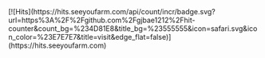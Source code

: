 <div>
  [![Hits](https://hits.seeyoufarm.com/api/count/incr/badge.svg?url=https%3A%2F%2Fgithub.com%2Fgjbae1212%2Fhit-counter&count_bg=%234D81E8&title_bg=%23555555&icon=safari.svg&icon_color=%23E7E7E7&title=visit&edge_flat=false)](https://hits.seeyoufarm.com)
</div>
